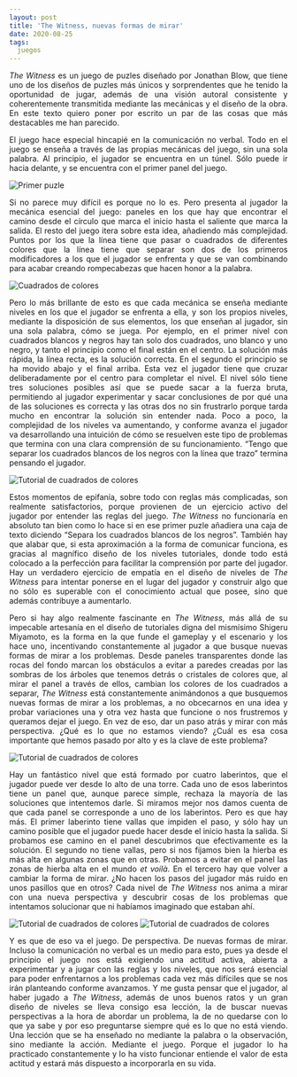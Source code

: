 ```yaml
---
layout: post
title: 'The Witness, nuevas formas de mirar'
date: 2020-08-25
tags:
  juegos
---
```

<p style='text-align: justify;'><i>The Witness</i> es un juego de puzles diseñado por Jonathan Blow, que tiene uno de los diseños de puzles más únicos y sorprendentes que he tenido la oportunidad de jugar, además de una visión autoral consistente y coherentemente transmitida mediante las mecánicas y el diseño de la obra. En este texto quiero poner por escrito un par de las cosas que más destacables me han parecido.</p>

<p style='text-align: justify;'>El juego hace especial hincapié en la comunicación no verbal. Todo en el juego se enseña a través de las propias mecánicas del juego, sin una sola palabra. Al principio, el jugador se encuentra en un túnel. Sólo puede ir hacia delante, y se encuentra con el primer panel del juego. </p>

![Primer puzle](https://raw.githubusercontent.com/asielorz/blog/master/images/the-witness-primer-puzle.png)

<p style='text-align: justify;'>Si no parece muy difícil es porque no lo es. Pero presenta al jugador la mecánica esencial del juego: paneles en los que hay que encontrar el camino desde el círculo que marca el inicio hasta el saliente que marca la salida. El resto del juego itera sobre esta idea, añadiendo más complejidad. Puntos por los que la línea tiene que pasar o cuadrados de diferentes colores que la línea tiene que separar son dos de los primeros modificadores a los que el jugador se enfrenta y que se van combinando para acabar creando rompecabezas que hacen honor a la palabra.</p>

![Cuadrados de colores](https://raw.githubusercontent.com/asielorz/blog/master/images/the-witness-cuadrados-colores.png)

<p style='text-align: justify;'>Pero lo más brillante de esto es que cada mecánica se enseña mediante niveles en los que el jugador se enfrenta a ella, y son los propios niveles, mediante la disposición de sus elementos, los que enseñan al jugador, sin una sola palabra, cómo se juega. Por ejemplo, en el primer nivel con cuadrados blancos y negros hay tan solo dos cuadrados, uno blanco y uno negro, y tanto el principio como el final están en el centro. La solución más rápida, la línea recta, es la solución correcta. En el segundo el principio se ha movido abajo y el final arriba. Esta vez el jugador tiene que cruzar deliberadamente por el centro para completar el nivel. El nivel sólo tiene tres soluciones posibles así que se puede sacar a la fuerza bruta, permitiendo al jugador experimentar y sacar conclusiones de por qué una de las soluciones es correcta y las otras dos no sin frustrarlo porque tarda mucho en encontrar la solución sin entender nada. Poco a poco, la complejidad de los niveles va aumentando, y conforme avanza el jugador va desarrollando una intuición de cómo se resuelven este tipo de problemas que termina con una clara comprensión de su funcionamiento. “Tengo que separar los cuadrados blancos de los negros con la línea que trazo” termina pensando el jugador.</p>

![Tutorial de cuadrados de colores](https://raw.githubusercontent.com/asielorz/blog/master/images/the-witness-cuadrados-colores-tutorial.png)

<p style='text-align: justify;'>Estos momentos de epifanía, sobre todo con reglas más complicadas, son realmente satisfactorios, porque provienen de un ejercicio activo del jugador por entender las reglas del juego. <i>The Witness</i> no funcionaría en absoluto tan bien como lo hace si en ese primer puzle añadiera una caja de texto diciendo “Separa los cuadrados blancos de los negros”. También hay que alabar que, si esta aproximación a la forma de comunicar funciona, es gracias al magnífico diseño de los niveles tutoriales, donde todo está colocado a la perfección para facilitar la comprensión por parte del jugador. Hay un verdadero ejercicio de empatía en el diseño de niveles de <i>The Witness</i> para intentar ponerse en el lugar del jugador y construir algo que no sólo es superable con el conocimiento actual que posee, sino que además contribuye a aumentarlo.</p>

<p style='text-align: justify;'>Pero si hay algo realmente fascinante en <i>The Witness</i>, más allá de su impecable artesanía en el diseño de tutoriales digna del mismísimo Shigeru Miyamoto, es la forma en la que funde el gameplay y el escenario y los hace uno, incentivando constantemente al jugador a que busque nuevas formas de mirar a los problemas. Desde paneles transparentes donde las rocas del fondo marcan los obstáculos a evitar a paredes creadas por las sombras de los árboles que tenemos detrás o cristales de colores que, al mirar el panel a través de ellos, cambian los colores de los cuadrados a separar, <i>The Witness</i> está constantemente animándonos a que busquemos nuevas formas de mirar a los problemas, a no obcecarnos en una idea y probar variaciones una y otra vez hasta que funcione o nos frustremos y queramos dejar el juego. En vez de eso, dar un paso atrás y mirar con más perspectiva. ¿Qué es lo que no estamos viendo? ¿Cuál es esa cosa importante que hemos pasado por alto y es la clave de este problema?</p>

![Tutorial de cuadrados de colores](https://raw.githubusercontent.com/asielorz/blog/master/images/the-witness-ejemplos-entorno.png)

<p style='text-align: justify;'>Hay un fantástico nivel que está formado por cuatro laberintos, que el jugador puede ver desde lo alto de una torre. Cada uno de esos laberintos tiene un panel que, aunque parece simple, rechaza la mayoría de las soluciones que intentemos darle. Si miramos mejor nos damos cuenta de que cada panel se corresponde a uno de los laberintos. Pero es que hay más. El primer laberinto tiene vallas que impiden el paso, y sólo hay un camino posible que el jugador puede hacer desde el inicio hasta la salida. Si probamos ese camino en el panel descubrimos que efectivamente es la solución. El segundo no tiene vallas, pero si nos fijamos bien la hierba es más alta en algunas zonas que en otras. Probamos a evitar en el panel las zonas de hierba alta en el mundo <i>et voilà</i>. En el tercero hay que volver a cambiar la forma de mirar. ¿No hacen los pasos del jugador más ruido en unos pasillos que en otros? Cada nivel de <i>The Witness</i> nos anima a mirar con una nueva perspectiva y descubrir cosas de los problemas que intentamos solucionar que ni habíamos imaginado que estaban ahí.</p>

![Tutorial de cuadrados de colores](https://raw.githubusercontent.com/asielorz/blog/master/images/the-witness-laberinto.png)
![Tutorial de cuadrados de colores](https://raw.githubusercontent.com/asielorz/blog/master/images/the-witness-laberinto-paneles.png)

<p style='text-align: justify;'>Y es que de eso va el juego. De perspectiva. De nuevas formas de mirar. Incluso la comunicación no verbal es un medio para esto, pues ya desde el principio el juego nos está exigiendo una actitud activa, abierta a experimentar y a jugar con las reglas y los niveles, que nos será esencial para poder enfrentarnos a los problemas cada vez más difíciles que se nos irán planteando conforme avanzamos. Y me gusta pensar que el jugador, al haber jugado a <i>The Witness</i>, además de unos buenos ratos y un gran diseño de niveles se lleva consigo esa lección, la de buscar nuevas perspectivas a la hora de abordar un problema, la de no quedarse con lo que ya sabe y por eso preguntarse siempre qué es lo que no está viendo. Una lección que se ha enseñado no mediante la palabra o la observación, sino mediante la acción. Mediante el juego. Porque el jugador lo ha practicado constantemente y lo ha visto funcionar entiende el valor de esta actitud y estará más dispuesto a incorporarla en su vida.</p>
